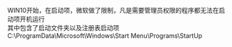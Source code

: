 WIN10开始，在启动项，微软做了限制，凡是需要管理员权限的程序都无法在启动项开机运行<br>
其中包含了启动文件夹以及注册表启动项<br>
C:\ProgramData\Microsoft\Windows\Start Menu\Programs\StartUp<br>
